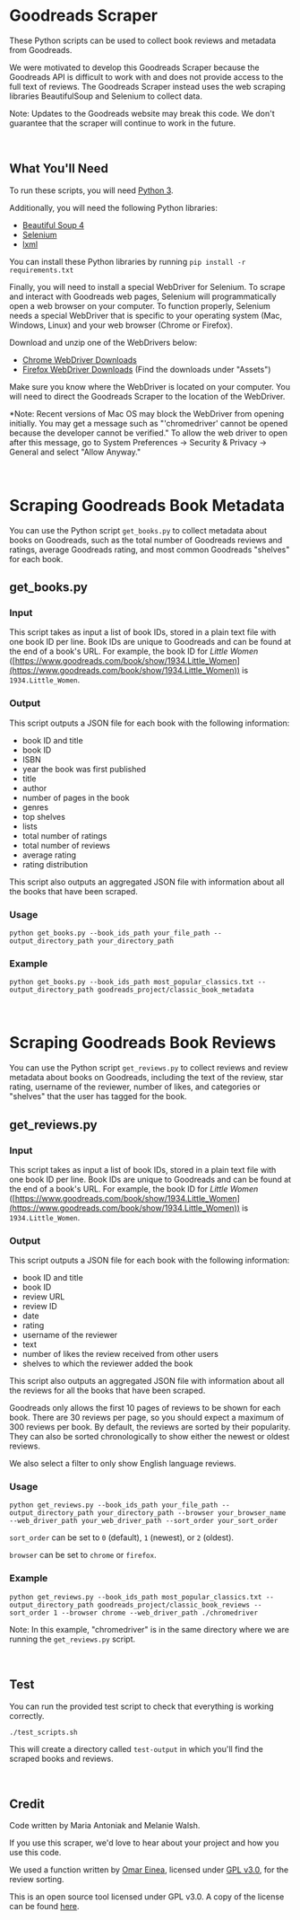# Goodreads Scraper

These Python scripts can be used to collect book reviews and metadata from Goodreads.

We were motivated to develop this Goodreads Scraper because the Goodreads API is difficult to work with and does not provide access to the full text of reviews. The Goodreads Scraper instead uses the web scraping libraries BeautifulSoup and Selenium to collect data.

Note: Updates to the Goodreads website may break this code. We don't guarantee that the scraper will continue to work in the future.

<br>

## What You'll Need

To run these scripts, you will need [Python 3](https://www.anaconda.com/distribution/).

Additionally, you will need the following Python libraries:
- [Beautiful Soup 4](https://www.crummy.com/software/BeautifulSoup/bs4/doc/#installing-beautiful-soup)
- [Selenium](https://selenium-python.readthedocs.io/installation.html)
- [lxml](https://www.crummy.com/software/BeautifulSoup/bs4/doc/#installing-a-parser)

You can install these Python libraries by running `pip install -r requirements.txt`

Finally, you will need to install a special WebDriver for Selenium. To scrape and interact with Goodreads web pages, Selenium will programmatically open a web browser on your computer. To function properly, Selenium needs a special WebDriver that is specific to your operating system (Mac, Windows, Linux) and your web browser (Chrome or Firefox).

Download and unzip one of the WebDrivers below:

- [Chrome WebDriver Downloads](https://chromedriver.chromium.org/downloads)
- [Firefox WebDriver Downloads](https://github.com/mozilla/geckodriver/releases) (Find the downloads under "Assets")

Make sure you know where the WebDriver is located on your computer. You will need to direct the Goodreads Scraper to the location of the WebDriver.

*Note: Recent versions of Mac OS may block the WebDriver from opening initially. You may get a message such as "'chromedriver' cannot be opened because the developer cannot be verified." To allow the web driver to open after this message, go to System Preferences -> Security & Privacy -> General and select "Allow Anyway."

<br>

# Scraping Goodreads Book Metadata

You can use the Python script `get_books.py` to collect metadata about books on Goodreads, such as the total number of Goodreads reviews and ratings, average Goodreads rating, and most common Goodreads "shelves" for each book. 

## get_books.py

### Input

This script takes as input a list of book IDs, stored in a plain text file with one book ID per line. Book IDs are unique to Goodreads and can be found at the end of a book's URL. For example, the book ID for *Little Women* ([https://www.goodreads.com/book/show/1934.Little_Women](https://www.goodreads.com/book/show/1934.Little_Women)) is `1934.Little_Women`. 

### Output

This script outputs a JSON file for each book with the following information:

- book ID and title
- book ID 
- ISBN
- year the book was first published
- title
- author
- number of pages in the book
- genres
- top shelves
- lists
- total number of ratings
- total number of reviews
- average rating
- rating distribution

This script also outputs an aggregated JSON file with information about all the books that have been scraped.

### Usage

`python get_books.py --book_ids_path your_file_path --output_directory_path your_directory_path`

### Example

`python get_books.py --book_ids_path most_popular_classics.txt --output_directory_path goodreads_project/classic_book_metadata`

<br>

# Scraping Goodreads Book Reviews

You can use the Python script `get_reviews.py` to collect reviews and review metadata about books on Goodreads, including the text of the review, star rating, username of the reviewer, number of likes, and categories or "shelves" that the user has tagged for the book.

## get_reviews.py

### Input

This script takes as input a list of book IDs, stored in a plain text file with one book ID per line. Book IDs are unique to Goodreads and can be found at the end of a book's URL. For example, the book ID for *Little Women* ([https://www.goodreads.com/book/show/1934.Little_Women](https://www.goodreads.com/book/show/1934.Little_Women)) is `1934.Little_Women`. 

### Output

This script outputs a JSON file for each book with the following information:
- book ID and title
- book ID
- review URL
- review ID
- date
- rating
- username of the reviewer
- text
- number of likes the review received from other users
- shelves to which the reviewer added the book

This script also outputs an aggregated JSON file with information about all the reviews for all the books that have been scraped.

Goodreads only allows the first 10 pages of reviews to be shown for each book. There are 30 reviews per page, so you should expect a maximum of 300 reviews per book. By default, the reviews are sorted by their popularity. They can also be sorted chronologically to show either the newest or oldest reviews.

We also select a filter to only show English language reviews. 

### Usage

`python get_reviews.py --book_ids_path your_file_path --output_directory_path your_directory_path --browser your_browser_name --web_driver_path your_web_driver_path --sort_order your_sort_order`

`sort_order` can be set to `0` (default), `1` (newest), or `2` (oldest).

`browser` can be set to `chrome` or `firefox`. 

### Example

`python get_reviews.py --book_ids_path most_popular_classics.txt --output_directory_path goodreads_project/classic_book_reviews --sort_order 1 --browser chrome --web_driver_path ./chromedriver`

Note: In this example, "chromedriver" is in the same directory where we are running the `get_reviews.py` script.

<br>

## Test

You can run the provided test script to check that everything is working correctly.

`./test_scripts.sh`

This will create a directory called `test-output` in which you'll find the scraped books and reviews.

<br>

## Credit

Code written by Maria Antoniak and Melanie Walsh.

If you use this scraper, we'd love to hear about your project and how you use this code.

We used a function written by [Omar Einea](https://github.com/OmarEinea/GoodReadsScraper), licensed under [GPL v3.0](https://github.com/OmarEinea/GoodReadsScraper/blob/master/LICENSE.md), for the review sorting.

This is an open source tool licensed under GPL v3.0. A copy of the license can be found [here](https://github.com/OmarEinea/GoodReadsScraper/blob/master/LICENSE.md).
